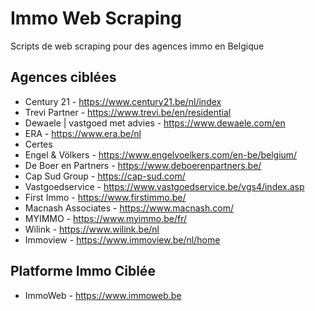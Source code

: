 # Immo Web Scraping

Scripts de web scraping pour des agences immo en Belgique

## Agences ciblées

- Century 21 - https://www.century21.be/nl/index
- Trevi Partner - https://www.trevi.be/en/residential
- Dewaele | vastgoed met advies - https://www.dewaele.com/en
- ERA - https://www.era.be/nl
- Certes
- Engel & Völkers - https://www.engelvoelkers.com/en-be/belgium/
- De Boer en Partners - https://www.deboerenpartners.be/
- Cap Sud Group - https://cap-sud.com/
- Vastgoedservice - https://www.vastgoedservice.be/vgs4/index.asp
- First Immo - https://www.firstimmo.be/
- Macnash Associates - https://www.macnash.com/
- MYIMMO - https://www.myimmo.be/fr/
- Wilink - https://www.wilink.be/nl
- Immoview - https://www.immoview.be/nl/home

## Platforme Immo Ciblée

- ImmoWeb - https://www.immoweb.be